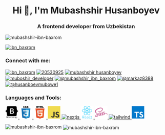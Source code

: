 <h1 align="center">Hi 👋, I'm Mubashshir Husanboyev</h1>
<h3 align="center">A frontend developer from Uzbekistan</h3>

<p align="left"> <img src="https://komarev.com/ghpvc/?username=mubashshir-ibn-baxrom&label=Profile%20views&color=0e75b6&style=flat" alt="mubashshir-ibn-baxrom" /> </p>

<p align="left"> <a href="https://twitter.com/ibn_baxrom" target="blank"><img src="https://img.shields.io/twitter/follow/ibn_baxrom?logo=twitter&style=for-the-badge" alt="ibn_baxrom" /></a> </p>

<h3 align="left">Connect with me:</h3>
<p align="left">
<a href="https://twitter.com/ibn_baxrom" target="blank"><img align="center" src="https://raw.githubusercontent.com/rahuldkjain/github-profile-readme-generator/master/src/images/icons/Social/twitter.svg" alt="ibn_baxrom" height="30" width="40" /></a>
<a href="https://stackoverflow.com/users/20530925" target="blank"><img align="center" src="https://raw.githubusercontent.com/rahuldkjain/github-profile-readme-generator/master/src/images/icons/Social/stack-overflow.svg" alt="20530925" height="30" width="40" /></a>
<a href="https://fb.com/mubashshir husanboyev" target="blank"><img align="center" src="https://raw.githubusercontent.com/rahuldkjain/github-profile-readme-generator/master/src/images/icons/Social/facebook.svg" alt="mubashshir husanboyev" height="30" width="40" /></a>
<a href="https://instagram.com/muboshir_developer" target="blank"><img align="center" src="https://raw.githubusercontent.com/rahuldkjain/github-profile-readme-generator/master/src/images/icons/Social/instagram.svg" alt="muboshir_developer" height="30" width="40" /></a>
<a href="https://medium.com/@mubashshir_ibn_baxrom" target="blank"><img align="center" src="https://raw.githubusercontent.com/rahuldkjain/github-profile-readme-generator/master/src/images/icons/Social/medium.svg" alt="@mubashshir_ibn_baxrom" height="30" width="40" /></a>
<a href="https://www.youtube.com/c/@markaz8388" target="blank"><img align="center" src="https://raw.githubusercontent.com/rahuldkjain/github-profile-readme-generator/master/src/images/icons/Social/youtube.svg" alt="@markaz8388" height="30" width="40" /></a>
<a href="https://www.hackerrank.com/@husanboevmubowe1" target="blank"><img align="center" src="https://raw.githubusercontent.com/rahuldkjain/github-profile-readme-generator/master/src/images/icons/Social/hackerrank.svg" alt="@husanboevmubowe1" height="30" width="40" /></a>
</p>

<h3 align="left">Languages and Tools:</h3>
<p align="left"> <a href="https://getbootstrap.com" target="_blank" rel="noreferrer"> <img src="https://raw.githubusercontent.com/devicons/devicon/master/icons/bootstrap/bootstrap-plain-wordmark.svg" alt="bootstrap" width="40" height="40"/> </a> <a href="https://www.w3schools.com/css/" target="_blank" rel="noreferrer"> <img src="https://raw.githubusercontent.com/devicons/devicon/master/icons/css3/css3-original-wordmark.svg" alt="css3" width="40" height="40"/> </a> <a href="https://www.w3.org/html/" target="_blank" rel="noreferrer"> <img src="https://raw.githubusercontent.com/devicons/devicon/master/icons/html5/html5-original-wordmark.svg" alt="html5" width="40" height="40"/> </a> <a href="https://developer.mozilla.org/en-US/docs/Web/JavaScript" target="_blank" rel="noreferrer"> <img src="https://raw.githubusercontent.com/devicons/devicon/master/icons/javascript/javascript-original.svg" alt="javascript" width="40" height="40"/> </a> <a href="https://nextjs.org/" target="_blank" rel="noreferrer"> <img src="https://cdn.worldvectorlogo.com/logos/nextjs-2.svg" alt="nextjs" width="40" height="40"/> </a> <a href="https://reactjs.org/" target="_blank" rel="noreferrer"> <img src="https://raw.githubusercontent.com/devicons/devicon/master/icons/react/react-original-wordmark.svg" alt="react" width="40" height="40"/> </a> <a href="https://sass-lang.com" target="_blank" rel="noreferrer"> <img src="https://raw.githubusercontent.com/devicons/devicon/master/icons/sass/sass-original.svg" alt="sass" width="40" height="40"/> </a> <a href="https://tailwindcss.com/" target="_blank" rel="noreferrer"> <img src="https://www.vectorlogo.zone/logos/tailwindcss/tailwindcss-icon.svg" alt="tailwind" width="40" height="40"/> </a> <a href="https://www.typescriptlang.org/" target="_blank" rel="noreferrer"> <img src="https://raw.githubusercontent.com/devicons/devicon/master/icons/typescript/typescript-original.svg" alt="typescript" width="40" height="40"/> </a> </p>

<p><img align="left" src="https://github-readme-stats.vercel.app/api/top-langs?username=mubashshir-ibn-baxrom&show_icons=true&locale=en&layout=compact" alt="mubashshir-ibn-baxrom" /></p>

<p>&nbsp;<img align="center" src="https://github-readme-stats.vercel.app/api?username=mubashshir-ibn-baxrom&show_icons=true&locale=en" alt="mubashshir-ibn-baxrom" /></p>
